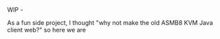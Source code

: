WIP -

As a fun side project, I thought "why not make the old ASMB8 KVM Java client web?" so here we are